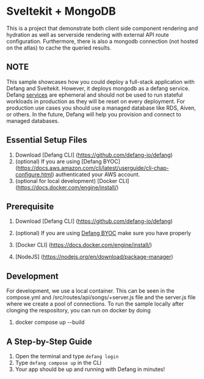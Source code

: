 # Sveltekit + MongoDB

This is a project that demonstrate both client side component rendering and hydration as well as serverside rendering with external API route configuration. Furthermore, there is also a mongodb connection (not hosted on the atlas) to cache the queried results.

## NOTE

This sample showcases how you could deploy a full-stack application with Defang and Sveltekit. However, it deploys mongodb as a defang service. Defang [services](https://12factor.net/processes) are ephemeral and should not be used to run stateful workloads in production as they will be reset on every deployment. For production use cases you should use a managed database like RDS, Aiven, or others. In the future, Defang will help you provision and connect to managed databases.

## Essential Setup Files

1. Download [Defang CLI] (https://github.com/defang-io/defang)
2. (optional) If you are using [Defang BYOC] (https://docs.aws.amazon.com/cli/latest/userguide/cli-chap-configure.html) authenticated your AWS account.
3. (optional for local development) [Docker CLI] (https://docs.docker.com/engine/install/)

## Prerequisite

1. Download [Defang CLI] (https://github.com/defang-io/defang)
2. (optional) If you are using [Defang BYOC](https://docs.defang.io/docs/concepts/defang-byoc) make sure you have properly
3. [Docker CLI] (https://docs.docker.com/engine/install/)

4. [NodeJS] (https://nodejs.org/en/download/package-manager)

## Development

For development, we use a local container. This can be seen in the compose.yml and /src/routes/api/songs/+server.js file and the server.js file where we create a pool of connections. To run the sample locally after clonging the respository, you can run on docker by doing

1.  docker compose up --build

## A Step-by-Step Guide

1. Open the terminal and type `defang login`
2. Type `defang compose up` in the CLI
3. Your app should be up and running with Defang in minutes!
